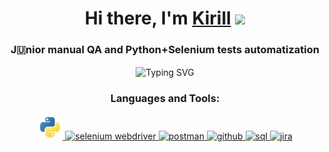 <h1 align="center">Hi there, I'm <a href="https://chelyabinsk.hh.ru/resume/d3e99735ff0b22c98d0039ed1f4a45457a3835" target="_blank">Kirill</a> 
<img src="https://github.com/blackcater/blackcater/raw/main/images/Hi.gif" height="23"/></h1>
<h3 align="center">J🇺nior manual QA and Python+Selenium tests automatization </h3>

<p align="center"><img align="center" src="https://readme-typing-svg.herokuapp.com?font=Fira+Code&pause=1000&color=007F2D&center=true&vCenter=true&width=435&lines=Working+hard+to+find+my+dream+job" alt="Typing SVG" /></p>

<h3 align="center">Languages and Tools:</h3>
  <p align="center">  
  <a href="https://www.python.org" target="_blank"> <img src="https://raw.githubusercontent.com/devicons/devicon/master/icons/python/python-original.svg" alt="python" width="40" height="40"/> </a>  
  <a href="https://www.selenium.dev/" target="_blank"> <img src="https://www.svgrepo.com/show/354321/selenium.svg" alt="selenium webdriver" width="40" height="40"/> </a>
  <a href="https://www.postman.com/" target="_blank"> <img src="https://www.svgrepo.com/show/354202/postman-icon.svg" alt="postman" width="40" height="40"/> </a>
  <a href="https://github.com/" target="_blank"> <img src="https://www.svgrepo.com/show/426053/git.svg" alt="github" width="40" height="40"/> </a>
  <a href="https://ru.wikipedia.org/wiki/SQL" target="_blank"> <img src="https://www.svgrepo.com/show/325094/db.svg" alt="sql" width="40" height="40"/> </a>
  <a href="https://www.atlassian.com/ru/software/jira" target="_blank"> <img src="https://www.svgrepo.com/show/376328/jira.svg" alt="jira" width="40" height="40"/> </a>
</p>
